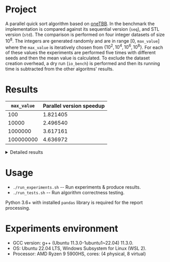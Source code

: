 # Project
A parallel quick sort algorithm based on [oneTBB](https://github.com/oneapi-src/oneTBB).
In the benchmark the implementation is compared against its sequential version (`seq`), and STL version (`std`). The comparison is performed on four integer datasets of size $10^8$. The integers are generated randomly and are in range [0, `max_value`] where the `max_value` is iteratively chosen from $\{ 10^2, 10^4, 10^6, 10^8 \}$. For each of these values the experiments are performed five times with different seeds and then the mean value is calculated. To exclude the dataset creation overhead, a dry run (`io_bench`) is performed and then its running time is subtracted from the other algoritms' results.  

# Results
| `max_value`  | Parallel version speedup |
|--------------|--------------------------|
| 100          | 1.821405                 |
| 10000        | 2.496540                 |
| 1000000      | 3.617161                 |
| 100000000    | 4.636972                 |


<details>
    <summary>Detailed results</summary>

```
                      1        2        3        4        5      Mean       Std
par                                                                              
data_100        1.00906  1.02671  1.01086  1.01177  1.10385  1.032450  0.040533
data_10000      1.62020  1.75825  1.59376  1.60778  1.56259  1.628516  0.075638
data_1000000    1.77925  1.71721  1.73147  1.66689  1.73078  1.725120  0.040174
data_100000000  1.89975  2.17217  2.01566  1.96159  1.87050  1.983934  0.119261
                      1        2        3        4        5      Mean       Std
seq                                                                              
data_100        1.87530  1.89513  1.83280  1.93081  1.86851  1.880510  0.036025
data_10000      4.06112  3.99463  4.03958  4.03801  4.19494  4.065656  0.076197
data_1000000    6.19917  6.48823  6.20429  6.25278  6.05571  6.240036  0.157072
data_100000000  8.97595  8.98946  9.25080  9.44852  9.33250  9.199446  0.210014
                       1         2        3         4        5       Mean       Std
std                                                                                  
data_100         9.43262   9.99873  10.1613   9.63503  10.2057   9.886676  0.338837
data_10000      11.37340  12.07590  11.0189  10.97740  11.1374  11.316600  0.451541
data_1000000    13.30580  13.29300  13.4022  12.80480  12.5809  13.077340  0.362273
data_100000000  13.89190  13.79040  13.6920  14.96450  14.0467  14.077100  0.513128
```

</details>

# Usage 
- `./run_experiments.sh` -- Run experiments & produce results.
- `./run_tests.sh` -- Run algorithm correctness testing.

Python 3.6+ with installed `pandas` library is required for the report processing.

# Experiments environment
- GCC version: g++ (Ubuntu 11.3.0-1ubuntu1~22.04) 11.3.0.
- OS: Ubuntu 22.04 LTS, Windows Subsystem for Linux (WSL 2).
- Processor: AMD Ryzen 9 5900HS, cores: (4 physical, 8 virtual)